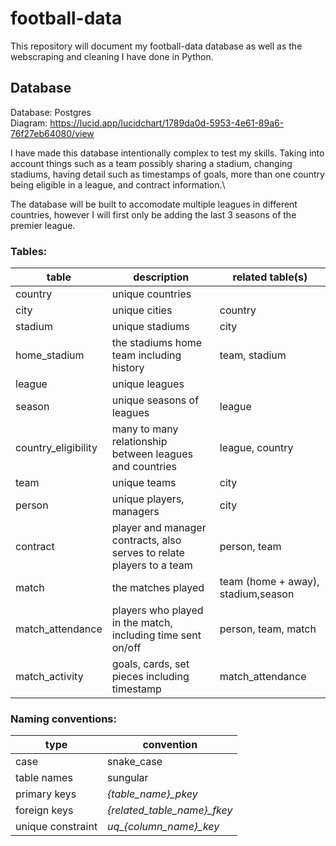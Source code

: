 # football-data

This repository will document my football-data database as well as the webscraping and cleaning I have done in Python.



## Database
Database: Postgres\
Diagram: https://lucid.app/lucidchart/1789da0d-5953-4e61-89a6-76f27eb64080/view

I have made this database intentionally complex to test my skills. Taking into account things such as a team possibly sharing a stadium, changing stadiums, having detail such as timestamps of goals, more than one country being eligible in a league, and contract information.\

The database will be built to accomodate multiple leagues in different countries, however I will first only be adding the last 3 seasons of the premier league.

### Tables:

table | description | related table(s)
------------ | ------------- | -------------
country | unique countries |
city | unique cities | country
stadium | unique stadiums | city
home_stadium | the stadiums home team including history | team, stadium
league | unique leagues | 
season | unique seasons of leagues | league
country_eligibility | many to many relationship between leagues and countries | league, country
team | unique teams | city
person | unique players, managers | city
contract | player and manager contracts, also serves to relate players to a team | person, team
match | the matches played | team (home + away), stadium,season
match_attendance | players who played in the match, including time sent on/off | person, team, match
match_activity | goals, cards, set pieces including timestamp | match_attendance

### Naming conventions:
type | convention
------------ | -------------
case | snake_case
table names | sungular
primary keys | *{table_name}_pkey*
foreign keys | *{related_table_name}_fkey*
unique constraint | *uq_{column_name}_key*
